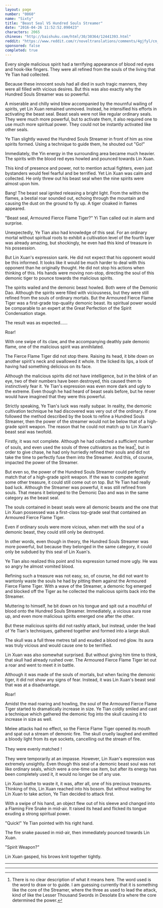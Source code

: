 ```yaml
---
layout: page
number: "0060"
name: "Sixty"
title: "Beast Seal VS Hundred Souls Streamer"
date: "2016-04-26 11:52:52.090423"
characters: 2065
chinese: "http://baishuku.com/html/30/30364/12441393.html"
reddit: "https://www.reddit.com/r/noveltranslations/comments/4gjfyl/cn_tempered_immortal_chapter_0060/"
sponsored: false
completed: true
---
```


Every single malicious spirit had a terrifying appearance of blood red eyes and hook-like fingers. They were all refined from the souls of the living that Ye Tian had collected.

Because these innocent souls had all died in such tragic manners, they were all filled with vicious desires. But this was also exactly why the Hundred Souls Streamer was so powerful.

A miserable and chilly wind blew accompanied by the mournful wailing of spirits, yet Lin Xuan remained unmoved. Instead, he intensified his efforts in activating the beast seal. Beast seals were not like regular ordinary seals. They were much more powerful, but to activate them, it also required one to use much more spiritual power. They could not be instantly activated like other seals.

Ye Tian slightly waved the Hundred Souls Streamer in front of him as nine spirits formed. Using a technique to guide them, he shouted out "Go!"

Immediately, the Yin energy in the surrounding area became much heavier. The spirits with the blood red eyes howled and pounced towards Lin Xuan.

This kind of presence and power, not to mention actual fighters, even just bystanders would feel fearful and be terrified. Yet Lin Xuan was calm and collected. He only threw out his beast seal when the nine spirits were almost upon him.

Bang! The beast seal ignited releasing a bright light. From the within the flames, a bestial roar sounded out, echoing through the mountain and causing the dust on the ground to fly up. A tiger cloaked in flames appeared.

"Beast seal, Armoured Fierce Flame Tiger?" Yi Tian called out in alarm and surprise.

Unexpectedly, Ye Tian also had knowledge of this seal. For an ordinary mortal without spiritual roots to exhibit a cultivation level of the fourth layer was already amazing, but shockingly, he even had this kind of treasure in his possession.

But Lin Xuan's expression sank. He did not expect that his opponent would be this informed. It looks like it would be much harder to deal with this opponent than he originally thought. He did not stop his actions when thinking of this. His hands were moving non-stop, directing the soul of this demonic tiger to pounce towards the malicious spirits.

The spirits wailed and the demonic beast howled. Both were of the Demonic Dao. Although the spirits were filled with viciousness, but they were still refined from the souls of ordinary mortals. But the Armoured Fierce Flame Tiger was a first-grade top-quality demonic beast. Its spiritual power would be comparable to an expert at the Great Perfection of the Spirit Condensation stage.

The result was as expected......

Roar!

With one swipe of its claw, and the accompanying deathly pale demonic flame, one of the malicious spirit was annihilated.

The Fierce Flame Tiger did not stop there. Raising its head, it bite down on another spirit's neck and swallowed it whole. It the licked its lips, a look of having had something delicious on its face.

Although the malicious spirits did not have intelligence, but in the blink of an eye, two of their numbers have been destroyed, this caused them to instinctively fear it. Ye Tian's expression was even more dark and ugly to the extreme. Even though he had heard of beast seals before, but he never would have imagined that they were this powerful.

Strictly speaking, Ye Tian's luck was really subpar. In reality, the demonic cultivation technique he had discovered was very out of the ordinary. If one followed the method described by the book to refine a Hundred Souls Streamer, then the power of the streamer would not be below that of a high-grade spirit weapon. The reason that he could not match up to Lin Xuan's beast seal was twofold.

Firstly, it was not complete. Although he had collected a sufficient number of souls, and even used the souls of three cultivators as the lead[^1], but in order to give chase, he had only hurriedly refined their souls and did not take the time to perfectly fuse them into the Streamer. And this, of course, impacted the power of the Streamer.

But even so, the power of the Hundred Souls Streamer could perfectly match that of a high-grade spirit weapon. If the was to compete against some other treasure, it could still come out on top. But Ye Tian had really bad luck. Although the Streamer was powerful, it was still refined from souls. That means it belonged to the Demonic Dao and was in the same category as the beast seal.

The souls contained in beast seals were all demonic beasts and the one that Lin Xuan possessed was a first-class top-grade seal that contained an Armoured Fierce Flame Tiger.

Even if ordinary souls were more vicious, when met with the soul of a demonic beast, they could still only be destroyed.

In other words, even though in theory, the Hundred Souls Streamer was more powerful, but because they belonged in the same category, it could only be subdued by this seal of Lin Xuan's.

Ye Tian also realized this point and his expression turned more ugly. He was so angry he almost vomited blood.

Refining such a treasure was not easy, so, of course, he did not want to wantonly waste the souls he had by pitting them against the Armoured Fierce Flame Tiger. With a wave of the Streamer, a demonic fog emerged and blocked off the Tiger as he collected the malicious spirits back into the Streamer.

Muttering to himself, he bit down on his tongue and spit out a mouthful of blood onto the Hundred Souls Streamer. Immediately, a vicious aura rose up, and even more malicious spirits emerged one after the other.

But these malicious spirits did not rashly attack, but instead, under the lead of Ye Tian's techniques, gathered together and formed into a large skull.

The skull was a full three metres tall and exuded a blood red glow. Its aura was truly vicious and would cause one to be terrified.

Lin Xuan was also somewhat surprised. But without giving him time to think, that skull had already rushed over. The Armoured Fierce Flame Tiger let out a roar and went to meet it in battle.

Although it was made of the souls of mortals, but when facing the demonic tiger, it did not show any signs of fear. Instead, it was Lin Xuan's beast seal that was at a disadvantage.

Roar!

Amidst the mad roaring and howling, the soul of the Armoured Fierce Flame Tiger started to dramatically increase in size. Ye Tian coldly smiled and cast a technique which gathered the demonic fog into the skull causing it to increase in size as well.

Melee attacks had no effect, so the Fierce Flame Tiger opened its mouth and spat out a stream of demonic fire. The skull cruelly laughed and emitted a bloody light from its eye sockets, cancelling out the stream of fire.

They were evenly matched！

They were temporarily at an impasse. However, Lin Xuan's expression was extremely unsightly. Even though this seal of a demonic beast soul was not like ordinary seals, which were a one-time use item, but after its energy has been completely used it, it would no longer be of any use.

Lin Xuan loathe to waste it, it was, after all, one of his precious treasures. Thinking of this, Lin Xuan reached into his bosom. But without waiting for Lin Xuan to take action, Ye Tian decided to attack first.

With a swipe of his hand, an object flew out of his sleeve and changed into a Flaming Fire Snake in mid-air. It raised its head and flicked its tongue exuding a strong spiritual power.

"Quick!" Ye Tian pointed with his right hand.

The fire snake paused in mid-air, then immediately pounced towards Lin Xuan.

"Spirit Weapon?"

Lin Xuan gasped, his brows knit together tightly.

- - -
- - -

[^1]: There is no clear description of what it means here. The word used is the word to draw or to guide. I am guessing currently that it is something like the core of the Streamer, where the three as used to lead the attack, kind of like the Lesser Thousand Swords in Desolate Era where the core determined the power.

